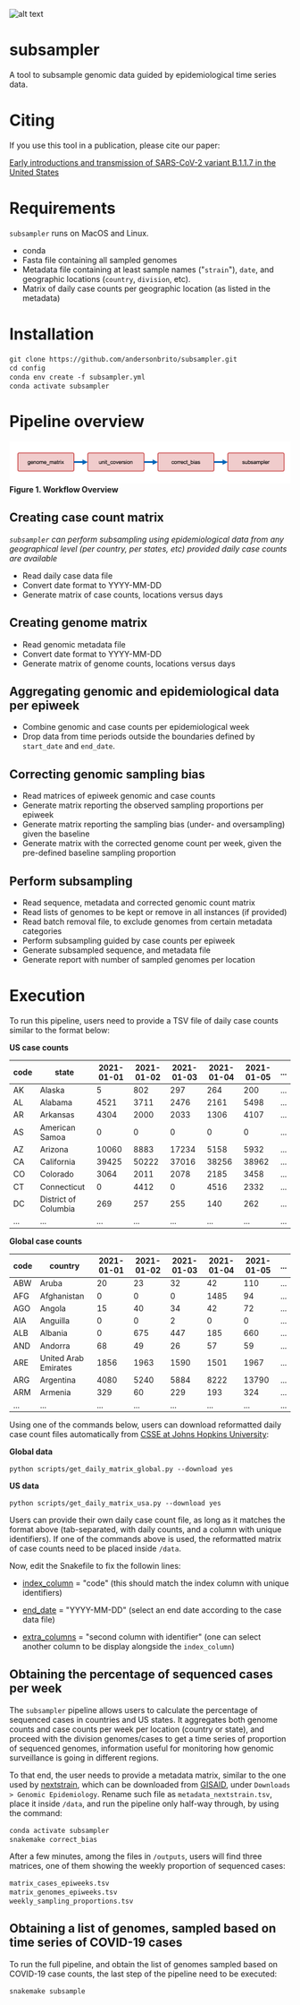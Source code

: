 ![alt text](https://github.com/andersonbrito/subsampler/blob/master/images/logo.png "subsampler")

# subsampler

A tool to subsample genomic data guided by epidemiological time series data.

# Citing

If you use this tool in a publication, please cite our paper:

[Early introductions and transmission of SARS-CoV-2 variant B.1.1.7 in the United States](https://www.sciencedirect.com/science/article/pii/S0092867421004347)

# Requirements
`subsampler` runs on MacOS and Linux.


* conda
* Fasta file containing all sampled genomes
* Metadata file containing at least sample names ("`strain`"), `date`, and geographic locations (`country`, `division`, etc).
* Matrix of daily case counts per geographic location (as listed in the metadata)


# Installation
```
git clone https://github.com/andersonbrito/subsampler.git
cd config
conda env create -f subsampler.yml
conda activate subsampler
```


# Pipeline overview

![alt text](https://github.com/andersonbrito/subsampler/blob/master/images/workflow.png "subsampler")
__Figure 1. Workflow Overview__ 


## Creating case count matrix

_`subsampler` can perform subsampling using epidemiological data from any geographical level (per country, per states, etc) provided daily case counts are available_

* Read daily case data file
* Convert date format to YYYY-MM-DD
* Generate matrix of case counts, locations versus days

## Creating genome matrix

* Read genomic metadata file
* Convert date format to YYYY-MM-DD
* Generate matrix of genome counts, locations versus days


## Aggregating genomic and epidemiological data per epiweek

* Combine genomic and case counts per epidemiological week
* Drop data from time periods outside the boundaries defined by `start_date` and `end_date`.

## Correcting genomic sampling bias

* Read matrices of epiweek genomic and case counts
* Generate matrix reporting the observed sampling proportions per epiweek
* Generate matrix reporting the sampling bias (under- and oversampling) given the baseline
* Generate matrix with the corrected genome count per week, given the pre-defined baseline sampling proportion


## Perform subsampling

* Read sequence, metadata and corrected genomic count matrix
* Read lists of genomes to be kept or remove in all instances (if provided)
* Read batch removal file, to exclude genomes from certain metadata categories
* Perform subsampling guided by case counts per epiweek
* Generate subsampled sequence, and metadata file
* Generate report with number of sampled genomes per location


# Execution

To run this pipeline, users need to provide a TSV file of daily case counts similar to the format below:

**US case counts**

|code|state         |2021-01-01|2021-01-02|2021-01-03|2021-01-04|2021-01-05|...|
|----|--------------|----------|----------|----------|----------|----------|---|
|AK  |Alaska        |5         |802       |297       |264       |200       |...|
|AL  |Alabama       |4521      |3711      |2476      |2161      |5498      |...|
|AR  |Arkansas      |4304      |2000      |2033      |1306      |4107      |...|
|AS  |American Samoa|0         |0         |0         |0         |0         |...|
|AZ  |Arizona       |10060     |8883      |17234     |5158      |5932      |...|
|CA  |California    |39425     |50222     |37016     |38256     |38962     |...|
|CO  |Colorado      |3064      |2011      |2078      |2185      |3458      |...|
|CT  |Connecticut   |0         |4412      |0         |4516      |2332      |...|
|DC  |District of Columbia|269       |257       |255       |140       |262       |...|
|... |...           |...       |...       |...       |...       |...       |...|


**Global case counts**

|code|country       |2021-01-01|2021-01-02|2021-01-03|2021-01-04|2021-01-05|...|
|---|--------------|----------|----------|----------|----------|----------|---|
|ABW|Aruba         |20        |23        |32        |42        |110       |...|
|AFG|Afghanistan   |0         |0         |0         |1485      |94        |...|
|AGO|Angola        |15        |40        |34        |42        |72        |...|
|AIA|Anguilla      |0         |0         |2         |0         |0         |...|
|ALB|Albania       |0         |675       |447       |185       |660       |...|
|AND|Andorra       |68        |49        |26        |57        |59        |...|
|ARE|United Arab Emirates|1856      |1963      |1590      |1501      |1967      |...|
|ARG|Argentina     |4080      |5240      |5884      |8222      |13790     |...|
|ARM|Armenia       |329       |60        |229       |193       |324       |...|
|...|...           |...       |...       |...       |...       |...       |...|


Using one of the commands below, users can download reformatted daily case count files automatically from [CSSE at Johns Hopkins University](https://github.com/CSSEGISandData/COVID-19):

**Global data**
```
python scripts/get_daily_matrix_global.py --download yes
```

**US data**
```
python scripts/get_daily_matrix_usa.py --download yes
```

Users can provide their own daily case count file, as long as it matches the format above (tab-separated, with daily counts, and a column with unique identifiers). If one of the commands above is used, the reformatted matrix of case counts need to be placed inside `/data`.

Now, edit the Snakefile to fix the followin lines:

* [index_column](https://github.com/andersonbrito/subsampler/blob/master/Snakefile#L10) = "code" (this should match the index column with unique identifiers)

* [end_date](https://github.com/andersonbrito/subsampler/blob/master/Snakefile#L17) = "YYYY-MM-DD" (select an end date according to the case data file)

* [extra_columns](https://github.com/andersonbrito/subsampler/blob/master/Snakefile#L32) = "second column with identifier" (one can select another column to be display alongside the `index_column`)


## Obtaining the percentage of sequenced cases per week

The `subsampler` pipeline allows users to calculate the percentage of sequenced cases in countries and US states. It aggregates both genome counts and case counts per week per location (country or state), and proceed with the division genomes/cases to get a time series of proportion of sequenced genomes, information useful for monitoring how genomic surveillance is going in different regions.


To that end, the user needs to provide a metadata matrix, similar to the one used by [nextstrain](http://nextstrain.org), which can be downloaded from [GISAID](http://gisaid.org), under `Downloads > Genomic Epidemiology`. Rename such file as `metadata_nextstrain.tsv`, place it inside `/data`, and run the pipeline only half-way through, by using the command:

```
conda activate subsampler
snakemake correct_bias
```

After a few minutes, among the files in `/outputs`, users will find three matrices, one of them showing the weekly proportion of sequenced cases:

```
matrix_cases_epiweeks.tsv
matrix_genomes_epiweeks.tsv
weekly_sampling_proportions.tsv
```

## Obtaining a list of genomes, sampled based on time series of COVID-19 cases

To run the full pipeline, and obtain the list of genomes sampled based on COVID-19 case counts, the last step of the pipeline need to be executed:


```
snakemake subsample
```

